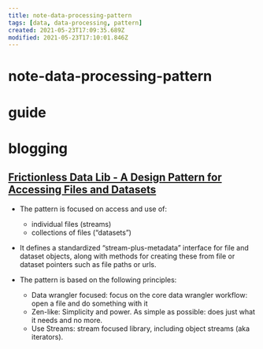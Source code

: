 ```yaml
---
title: note-data-processing-pattern
tags: [data, data-processing, pattern]
created: 2021-05-23T17:09:35.689Z
modified: 2021-05-23T17:10:01.846Z
---
```


# note-data-processing-pattern

# guide

# blogging

## [Frictionless Data Lib - A Design Pattern for Accessing Files and Datasets](http://okfnlabs.org/blog/2018/02/15/design-pattern-for-a-core-data-library.html)

- The pattern is focused on access and use of:
  - individual files (streams)
  - collections of files (“datasets”)
- It defines a standardized “stream-plus-metadata” interface for file and dataset objects, along with methods for creating these from file or dataset pointers such as file paths or urls.

- The pattern is based on the following principles:
  - Data wrangler focused: focus on the core data wrangler workflow: open a file and do something with it
  - Zen-like: Simplicity and power. As simple as possible: does just what it needs and no more.
  - Use Streams: stream focused library, including object streams (aka iterators).
